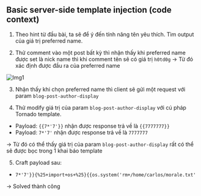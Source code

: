 ## Basic server-side template injection (code context)

1. Theo hint từ đầu bài, ta sẽ để ý đến tính năng tên yêu thích. Tìm output của giá trị preferred name.

2. Thử comment vào một post bất kỳ thì nhận thấy khi preferred name được set là nick name thì khi comment tên sẽ có giá trị `h0td0g`
-> Từ đó xác định được đầu ra của preferred name

![Img1](\asset/../img/output.png)

3. Nhận thấy khi chọn preferred name thì client sẽ gửi một request với param `blog-post-author-display` 

4. Thử modify giá trị của param `blog-post-author-display` với cú pháp Tornado template.
- Payload: `{{7*'7'}}` nhận được response trả về là `{{7777777}}` 
- Payload: `7*'7'` nhận được response trả về là `7777777`

-> Từ đó có thể thấy giá trị của param `blog-post-author-display` rất có thể sẽ được bọc trong 1 khai báo template 

5. Craft payload sau:
- ``7*'7'}}{%25+import+os+%25}{{os.system('rm+/home/carlos/morale.txt'``

-> Solved thành công